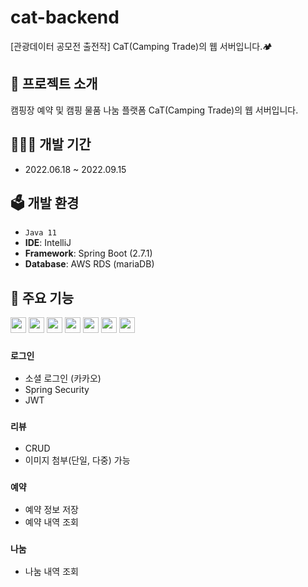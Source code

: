 # cat-backend
[관광데이터 공모전 출전작] CaT(Camping Trade)의 웹 서버입니다.🏕
## 📁 프로젝트 소개
캠핑장 예약 및 캠핑 물품 나눔 플랫폼 CaT(Camping Trade)의 웹 서버입니다.
<br/>

## 👩🏻‍💻 개발 기간
* 2022.06.18 ~ 2022.09.15

## 🗳 개발 환경
- `Java 11`
- **IDE**: IntelliJ
- **Framework**: Spring Boot (2.7.1)
- **Database**: AWS RDS (mariaDB)

## 📍 주요 기능
<img src="https://img.shields.io/badge/SpringBoot-6DB33F?style=flat-sqaure&logo=springboot&logoColor=white" height="25px"/></a>
<img src="https://img.shields.io/badge/gradlew-FF9900?style=flat-sqaure&logo=gradle&logoColor=white" height="25px"/></a>
<img src="https://img.shields.io/badge/amazonRDS-527FFF?style=flat-sqaure&logo=amazonRDS&logoColor=white" height="25px"/></a>
<img src="https://img.shields.io/badge/mariaDB-003545?style=flat-sqaure&logo=mariaDB&logoColor=white" height="25px"/></a>
<img src="https://img.shields.io/badge/amazonS3-569A31?style=flat-sqaure&logo=amazonS3&logoColor=white" height="25px"/></a>
<img src="https://img.shields.io/badge/amazonEC2-FF9900?style=flat-sqaure&logo=amazonec2&logoColor=white" height="25px"/></a>
<img src="https://img.shields.io/badge/docker-2496ED?style=flat-sqauree&logo=docker&logoColor=white" height="25px"/></a>
### `로그인`
- 소셜 로그인 (카카오)
- Spring Security
- JWT

### `리뷰`
- CRUD
- 이미지 첨부(단일, 다중) 가능

### `예약`
- 예약 정보 저장
- 예약 내역 조회

### `나눔`
- 나눔 내역 조회

